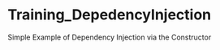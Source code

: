 Training_DepedencyInjection
===========================

Simple Example of Dependency Injection via the Constructor
